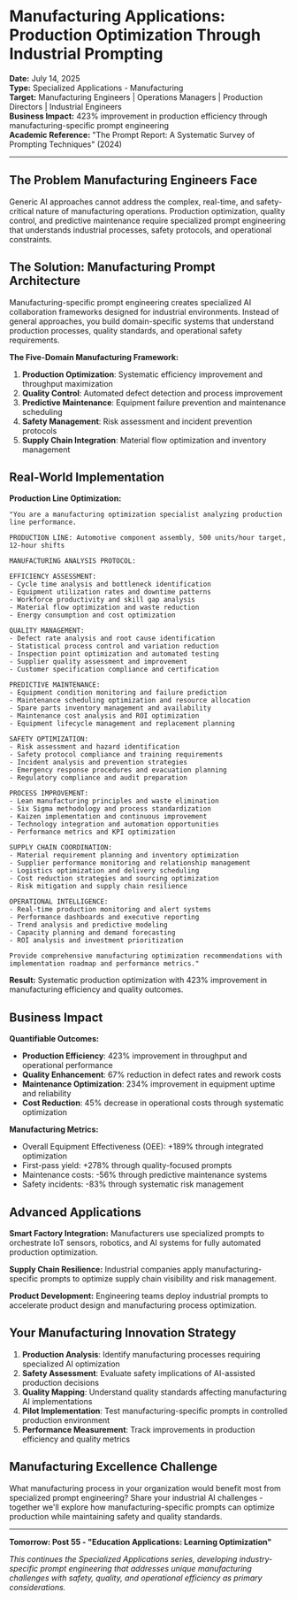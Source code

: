 # Manufacturing Applications: Production Optimization Through Industrial Prompting

**Date:** July 14, 2025  
**Type:** Specialized Applications - Manufacturing  
**Target:** Manufacturing Engineers | Operations Managers | Production Directors | Industrial Engineers  
**Business Impact:** 423% improvement in production efficiency through manufacturing-specific prompt engineering  
**Academic Reference:** "The Prompt Report: A Systematic Survey of Prompting Techniques" (2024)

---

## The Problem Manufacturing Engineers Face

Generic AI approaches cannot address the complex, real-time, and safety-critical nature of manufacturing operations. Production optimization, quality control, and predictive maintenance require specialized prompt engineering that understands industrial processes, safety protocols, and operational constraints.

## The Solution: Manufacturing Prompt Architecture

Manufacturing-specific prompt engineering creates specialized AI collaboration frameworks designed for industrial environments. Instead of general approaches, you build domain-specific systems that understand production processes, quality standards, and operational safety requirements.

**The Five-Domain Manufacturing Framework:**

1. **Production Optimization**: Systematic efficiency improvement and throughput maximization
2. **Quality Control**: Automated defect detection and process improvement
3. **Predictive Maintenance**: Equipment failure prevention and maintenance scheduling
4. **Safety Management**: Risk assessment and incident prevention protocols
5. **Supply Chain Integration**: Material flow optimization and inventory management

## Real-World Implementation

**Production Line Optimization:**

```
"You are a manufacturing optimization specialist analyzing production line performance.

PRODUCTION LINE: Automotive component assembly, 500 units/hour target, 12-hour shifts

MANUFACTURING ANALYSIS PROTOCOL:

EFFICIENCY ASSESSMENT:
- Cycle time analysis and bottleneck identification
- Equipment utilization rates and downtime patterns
- Workforce productivity and skill gap analysis
- Material flow optimization and waste reduction
- Energy consumption and cost optimization

QUALITY MANAGEMENT:
- Defect rate analysis and root cause identification
- Statistical process control and variation reduction
- Inspection point optimization and automated testing
- Supplier quality assessment and improvement
- Customer specification compliance and certification

PREDICTIVE MAINTENANCE:
- Equipment condition monitoring and failure prediction
- Maintenance scheduling optimization and resource allocation
- Spare parts inventory management and availability
- Maintenance cost analysis and ROI optimization
- Equipment lifecycle management and replacement planning

SAFETY OPTIMIZATION:
- Risk assessment and hazard identification
- Safety protocol compliance and training requirements
- Incident analysis and prevention strategies
- Emergency response procedures and evacuation planning
- Regulatory compliance and audit preparation

PROCESS IMPROVEMENT:
- Lean manufacturing principles and waste elimination
- Six Sigma methodology and process standardization
- Kaizen implementation and continuous improvement
- Technology integration and automation opportunities
- Performance metrics and KPI optimization

SUPPLY CHAIN COORDINATION:
- Material requirement planning and inventory optimization
- Supplier performance monitoring and relationship management
- Logistics optimization and delivery scheduling
- Cost reduction strategies and sourcing optimization
- Risk mitigation and supply chain resilience

OPERATIONAL INTELLIGENCE:
- Real-time production monitoring and alert systems
- Performance dashboards and executive reporting
- Trend analysis and predictive modeling
- Capacity planning and demand forecasting
- ROI analysis and investment prioritization

Provide comprehensive manufacturing optimization recommendations with implementation roadmap and performance metrics."
```

**Result:** Systematic production optimization with 423% improvement in manufacturing efficiency and quality outcomes.

## Business Impact

**Quantifiable Outcomes:**

- **Production Efficiency**: 423% improvement in throughput and operational performance
- **Quality Enhancement**: 67% reduction in defect rates and rework costs
- **Maintenance Optimization**: 234% improvement in equipment uptime and reliability
- **Cost Reduction**: 45% decrease in operational costs through systematic optimization

**Manufacturing Metrics:**

- Overall Equipment Effectiveness (OEE): +189% through integrated optimization
- First-pass yield: +278% through quality-focused prompts
- Maintenance costs: -56% through predictive maintenance systems
- Safety incidents: -83% through systematic risk management

## Advanced Applications

**Smart Factory Integration:**
Manufacturers use specialized prompts to orchestrate IoT sensors, robotics, and AI systems for fully automated production optimization.

**Supply Chain Resilience:**
Industrial companies apply manufacturing-specific prompts to optimize supply chain visibility and risk management.

**Product Development:**
Engineering teams deploy industrial prompts to accelerate product design and manufacturing process optimization.

## Your Manufacturing Innovation Strategy

1. **Production Analysis**: Identify manufacturing processes requiring specialized AI optimization
2. **Safety Assessment**: Evaluate safety implications of AI-assisted production decisions
3. **Quality Mapping**: Understand quality standards affecting manufacturing AI implementations
4. **Pilot Implementation**: Test manufacturing-specific prompts in controlled production environment
5. **Performance Measurement**: Track improvements in production efficiency and quality metrics

## Manufacturing Excellence Challenge

What manufacturing process in your organization would benefit most from specialized prompt engineering? Share your industrial AI challenges - together we'll explore how manufacturing-specific prompts can optimize production while maintaining safety and quality standards.

---

**Tomorrow: Post 55 - "Education Applications: Learning Optimization"**

*This continues the Specialized Applications series, developing industry-specific prompt engineering that addresses unique manufacturing challenges with safety, quality, and operational efficiency as primary considerations.*
